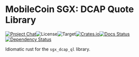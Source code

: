 # MobileCoin SGX: DCAP Quote Library

[![Project Chat][chat-image]][chat-link]<!--
-->![License][license-image]<!--
-->![Target][target-image]<!--
-->[![Crates.io][crate-image]][crate-link]<!--
-->[![Docs Status][docs-image]][docs-link]<!--
-->[![Dependency Status][deps-image]][deps-link]

Idiomatic rust for the `sgx_dcap_ql` library.

[chat-image]: https://img.shields.io/discord/844353360348971068?style=flat-square
[chat-link]: https://mobilecoin.chat
[license-image]: https://img.shields.io/crates/l/mc-sgx-dcap-ql?style=flat-square
[target-image]: https://img.shields.io/badge/target-x86__64-blue?style=flat-square
[crate-image]: https://img.shields.io/crates/v/mc-sgx-dcap-ql.svg?style=flat-square
[crate-link]: https://crates.io/crates/mc-sgx-dcap-ql
[docs-image]: https://img.shields.io/docsrs/mc-sgx-dcap-ql?style=flat-square
[docs-link]: https://docs.rs/crate/mc-sgx-dcap-ql
[deps-image]: https://deps.rs/crate/mc-sgx-dcap-ql/0.3.0/status.svg?style=flat-square
[deps-link]: https://deps.rs/crate/mc-sgx-dcap-ql/0.3.0
